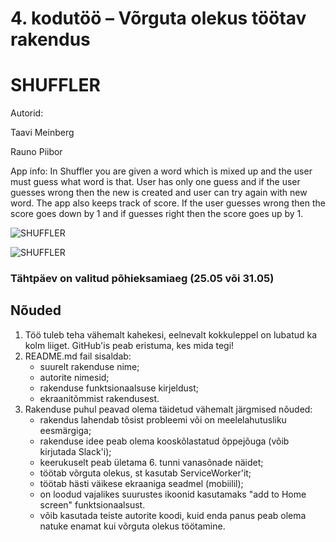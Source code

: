 # 4. kodutöö – Võrguta olekus töötav rakendus


# SHUFFLER


Autorid:

Taavi Meinberg


Rauno Piibor


App info: 
In Shuffler you are given a word which is mixed up and the user must guess what word is that. User has only one guess and if the user guesses wrong then the new is created and user can try again with new word. The app also keeps track of score. If the user guesses wrong then the score goes down by 1 and if guesses right then the score goes up by 1.


![SHUFFLER](https://puu.sh/AwiQ7/11fded0970.png)

![SHUFFLER](https://puu.sh/AwiRd/7ebd13e4b9.png)






### Tähtpäev on valitud põhieksamiaeg (25.05 või 31.05)

## Nõuded

1. Töö tuleb teha vähemalt kahekesi, eelnevalt kokkuleppel on lubatud ka kolm liiget. GitHub'is peab eristuma, kes mida tegi!
1. README.md fail sisaldab:
    * suurelt rakenduse nime; 
    * autorite nimesid; 
    * rakenduse funktsionaalsuse kirjeldust;
    * ekraanitõmmist rakendusest.
1. Rakenduse puhul peavad olema täidetud vähemalt järgmised nõuded:
    * rakendus lahendab tõsist probleemi või on meelelahutusliku eesmärgiga; 
    * rakenduse idee peab olema kooskõlastatud õppejõuga (võib kirjutada Slack'i); 
    * keerukuselt peab ületama 6. tunni vanasõnade näidet; 
    * töötab võrguta olekus, st kasutab ServiceWorker'it;
    * töötab hästi väikese ekraaniga seadmel (mobiilil);  
    * on loodud vajalikes suurustes ikoonid kasutamaks "add to Home screen" funktsionaalsust.
    * võib kasutada teiste autorite koodi, kuid enda panus peab olema natuke enamat kui võrguta olekus töötamine. 
